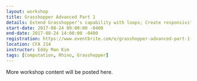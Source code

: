 ```yaml
---
layout: workshop
title: Grasshopper Advanced Part 1
details: Extend Grasshopper’s capability with loops; Create responsivity.
start-date: 2017-08-24 09:00:00 -0400
end-date: 2017-08-24 14:00:00 -0400
registration: https://www.eventbrite.com/e/grasshopper-advanced-part-1-tickets-36914933560
location: CFA 214
instructor: Eddy Man Kim
tags: [Computation, Rhino, Grasshopper]
---
```


More workshop content will be posted here.